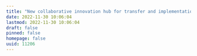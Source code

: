 ```yaml
---
title: "New collaborative innovation hub for transfer and implementation of agri-food technology"
date: 2022-11-30 10:06:04
lastmod: 2022-11-30 10:06:04
draft: false
pinned: false
homepage: false
uuid: 11206
---
```

